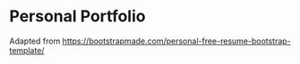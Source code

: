 # Personal Portfolio

Adapted from https://bootstrapmade.com/personal-free-resume-bootstrap-template/